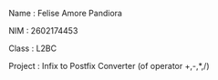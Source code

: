 Name    : Felise Amore Pandiora

NIM     : 2602174453

Class   : L2BC

Project : Infix to Postfix Converter (of operator +,-,*,/)
